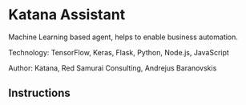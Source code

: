 # Katana Assistant

Machine Learning based agent, helps to enable business automation.

Technology: TensorFlow, Keras, Flask, Python, Node.js, JavaScript

Author: Katana, Red Samurai Consulting, Andrejus Baranovskis

## Instructions
